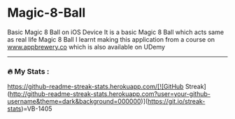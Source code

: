 # Magic-8-Ball
Basic Magic 8 Ball on iOS Device
It is a basic Magic 8 Ball which acts same as real life Magic 8 Ball
I learnt making this application from a course on www.appbrewery.co which is also available on UDemy


---

### :fire: My Stats :

https://github-readme-streak-stats.herokuapp.com/[![GitHub Streak](http://github-readme-streak-stats.herokuapp.com?user=your-github-username&theme=dark&background=000000)](https://git.io/streak-stats)=VB-1405
